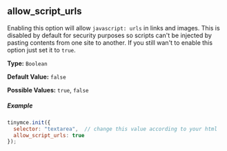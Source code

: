 ## allow_script_urls

Enabling this option will allow `javascript: urls` in links and images. This is disabled by default for security purposes so scripts can't be injected by pasting contents from one site to another. If you still wan't to enable this option just set it to `true`.

**Type:** `Boolean`

**Default Value:** `false`

**Possible Values:** `true`, `false`

##### Example

```js
tinymce.init({
  selector: "textarea",  // change this value according to your html
  allow_script_urls: true
});
```
